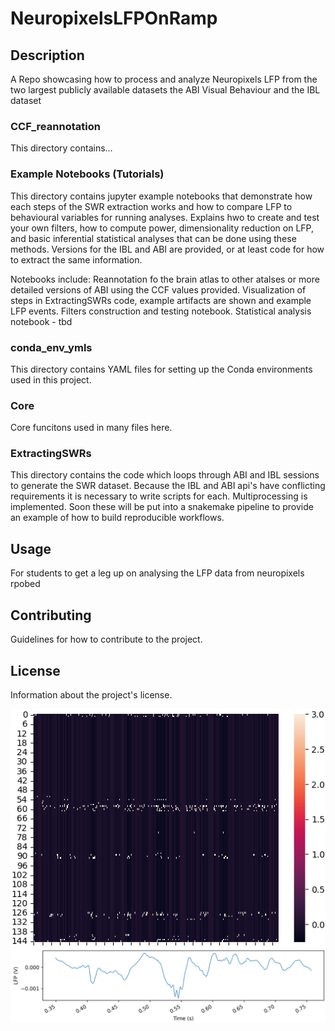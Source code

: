 # NeuropixelsLFPOnRamp

## Description
A Repo showcasing how to process and analyze Neuropixels LFP from the two largest publicly available datasets the ABI Visual Behaviour and the IBL dataset

### CCF_reannotation
This directory contains...

### Example Notebooks (Tutorials)
This directory contains jupyter example notebooks that demonstrate how each steps of the SWR extraction works and how to compare LFP to behavioural variables for running analyses.  Explains hwo to create and test your own filters, how to compute power, dimensionality reduction on LFP, and basic inferential statistical analyses that can be done using these methods.  Versions for the IBL and ABI are provided, or at least code for how to extract the same information.

Notebooks include: 
    Reannotation fo the brain atlas to other atalses or more detailed versions of ABI using the CCF values provided.
    Visualization of steps in ExtractingSWRs code, example artifacts are shown and example LFP events.
    Filters construction and testing notebook.
    Statistical analysis notebook - tbd

### conda_env_ymls
This directory contains YAML files for setting up the Conda environments used in this project.

### Core
Core funcitons used in many files here.

### ExtractingSWRs
This directory contains the code which loops through ABI and IBL sessions to generate the SWR dataset.  Because the IBL and ABI api's have conflicting requirements it is necessary to write scripts for each.  Multiprocessing is implemented.  Soon these will be put into a snakemake pipeline to provide an example of how to build reproducible workflows.

## Usage
For students to get a leg up on analysing the LFP data from neuropixels rpobed

## Contributing
Guidelines for how to contribute to the project.

## License
Information about the project's license.

![](Images/neurons.png)
![](Images/nplfptrace.png)